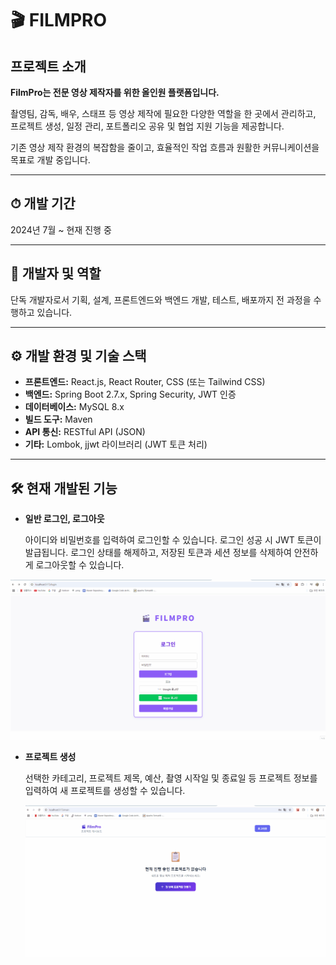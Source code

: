# 🎬 FILMPRO
## 프로젝트 소개

**FilmPro는 전문 영상 제작자를 위한 올인원 플랫폼입니다.**

촬영팀, 감독, 배우, 스태프 등 영상 제작에 필요한 다양한 역할을 한 곳에서 관리하고,  
프로젝트 생성, 일정 관리, 포트폴리오 공유 및 협업 지원 기능을 제공합니다.  

기존 영상 제작 환경의 복잡함을 줄이고, 효율적인 작업 흐름과 원활한 커뮤니케이션을 목표로 개발 중입니다.

---

## ⏱ 개발 기간

2024년 7월 ~ 현재 진행 중

---

## 👤 개발자 및 역할

단독 개발자로서 기획, 설계, 프론트엔드와 백엔드 개발, 테스트, 배포까지 전 과정을 수행하고 있습니다.

---

## ⚙ 개발 환경 및 기술 스택

- **프론트엔드:** React.js, React Router, CSS (또는 Tailwind CSS)  
- **백엔드:** Spring Boot 2.7.x, Spring Security, JWT 인증  
- **데이터베이스:** MySQL 8.x  
- **빌드 도구:** Maven  
- **API 통신:** RESTful API (JSON)  
- **기타:** Lombok, jjwt 라이브러리 (JWT 토큰 처리)  

---

## 🛠 현재 개발된 기능


- **일반 로그인, 로그아웃**

  아이디와 비밀번호를 입력하여 로그인할 수 있습니다. 로그인 성공 시 JWT 토큰이 발급됩니다.
  로그인 상태를 해제하고, 저장된 토큰과 세션 정보를 삭제하여 안전하게 로그아웃할 수 있습니다.

![로그인](./images/production로그인.gif)


- **프로젝트 생성**
  
  선택한 카테고리, 프로젝트 제목, 예산, 촬영 시작일 및 종료일 등 프로젝트 정보를 입력하여 새 프로젝트를 생성할 수 있습니다.

  ![프로젝트 생성](./images/production프로젝트생성.gif)


